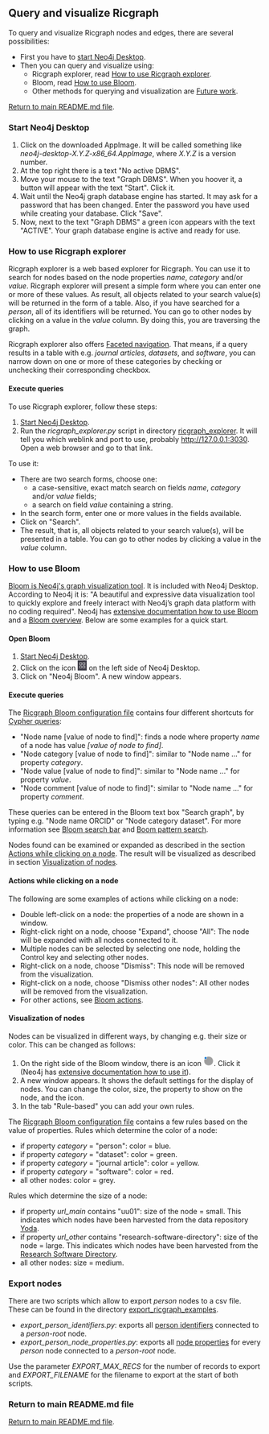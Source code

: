 ## Query and visualize Ricgraph

To query and visualize Ricgraph nodes and edges, there are several possibilities:

* First you have to [start Neo4j Desktop](#start-neo4j-desktop).
* Then you can query and visualize using:
    * Ricgraph explorer, read [How to use Ricgraph explorer](#How-to-use-ricgraph-explorer).
    * Bloom, read [How to use Bloom](#How-to-use-bloom).
    * Other methods for querying and visualization are
      [Future work](ricgraph_future_work.md).

[Return to main README.md file](../README.md).

### Start Neo4j Desktop

1. Click on the downloaded AppImage. It will be called something
   like *neo4j-desktop-X.Y.Z-x86_64.AppImage*, where *X.Y.Z* is a version number.
1. At the top right there is a text "No active DBMS".
1. Move your mouse to the text "Graph DBMS". When you hoover it, a button
   will appear with the text "Start". Click it.
1. Wait until the Neo4j graph database engine has started.
   It may ask for a password that has
   been changed. Enter the password you have used
   while creating your database. Click "Save".
1. Now, next to the text "Graph DBMS" a green icon appears with
   the text "ACTIVE". Your graph database engine is active and ready for use.

### How to use Ricgraph explorer

Ricgraph explorer is a web based explorer for Ricgraph. You can use it to search for nodes
based on the node properties *name*, *category* and/or *value*. Ricgraph explorer will
present a simple form where you can enter one or more of these values.
As result, all objects related to your search value(s) will be returned in the form
of a table.
Also, if you have searched for a *person*, all of its identifiers will be returned.
You can go to other nodes by clicking on a value in the *value* column. By doing this,
you are traversing the graph.

Ricgraph explorer also offers
[Faceted navigation](https://en.wikipedia.org/wiki/Faceted_search).
That means, if a query results in a table with e.g. *journal articles*, *datasets*,
and *software*, you can narrow down on one or more of these categories by
checking or unchecking their corresponding checkbox.

#### Execute queries

To use Ricgraph explorer, follow these steps:

1. [Start Neo4j Desktop](#Start-neo4j-desktop).
1. Run the *ricgraph_explorer.py* script in directory [ricgraph_explorer](../ricgraph_explorer).
   It will tell you which weblink and port to use, probably
   http://127.0.0.1:3030. Open a web browser and go to that link.

To use it:

* There are two search forms, choose one:
    * a case-sensitive, exact match search on fields
      *name*, *category* and/or *value* fields;
    * a search on field *value* containing a string.
* In the search form, enter one or more values in the fields available.
* Click on "Search".
* The result, that is, all objects related to your search value(s),
  will be presented in a table. You can go to other nodes
  by clicking a value in the *value* column.

### How to use Bloom

[Bloom is Neo4j's graph visualization tool](https://neo4j.com/product/bloom).
It is included with Neo4j Desktop.
According to Neo4j it is:
"A beautiful and expressive data visualization tool to quickly explore and freely interact with
Neo4j’s graph data platform with no coding required".
Neo4j has
[extensive documentation how to use Bloom](https://neo4j.com/docs/bloom-user-guide/current)
and a
[Bloom overview](https://neo4j.com/docs/bloom-user-guide/2.6/bloom-visual-tour/bloom-overview).
Below are some examples for a quick start.

#### Open Bloom

1. [Start Neo4j Desktop](#Start-neo4j-desktop).
1. Click on the icon
   <img src="images/neo4j1.jpg" height="20">
   on the left side of Neo4j Desktop.
1. Click on "Neo4j Bloom". A new window appears.

#### Execute queries

The [Ricgraph Bloom configuration file](ricgraph_install_configure.md#install-bloom-configuration)
contains four different shortcuts for
[Cypher queries](https://en.wikipedia.org/wiki/Cypher_(query_language)):

* "Node name \[value of node to find\]": finds a node
  where property *name* of a node has value *\[value of node to find\]*.
* "Node category \[value of node to find\]": similar to
  "Node name ..." for property *category*.
* "Node value \[value of node to find\]": similar to
  "Node name ..." for property *value*.
* "Node comment \[value of node to find\]": similar to
  "Node name ..." for property *comment*.

These queries can be entered in the Bloom text box "Search graph",
by typing e.g. "Node name ORCID" or "Node category dataset".
For more information see
[Bloom search bar](https://neo4j.com/docs/bloom-user-guide/2.6/bloom-visual-tour/search-bar)
and [Boom pattern
search](https://neo4j.com/docs/bloom-user-guide/current/bloom-tutorial/graph-pattern-search).

Nodes found can be examined or expanded as described in the section
[Actions while clicking on a node](#Actions-while-clicking-on-a-node).
The result will be visualized as described in section
[Visualization of nodes](#Visualization-of-nodes).

#### Actions while clicking on a node

The following are some examples of actions while clicking on a node:

* Double left-click on a node: the properties of a node are shown in a window.
* Right-click right on a node, choose "Expand", choose "All": The node will be
  expanded with all nodes connected to it.
* Multiple nodes can be selected by selecting one node, holding the
  Control key and selecting other nodes.
* Right-click on a node, choose "Dismiss": This node will
  be removed from the visualization.
* Right-click on a node, choose "Dismiss other nodes": All other nodes will
  be removed from the visualization.
* For other actions, see
  [Bloom actions](https://neo4j.com/docs/bloom-user-guide/2.6/bloom-visual-tour/search-bar/#_actions).

#### Visualization of nodes

Nodes can be visualized in different ways, by changing e.g. their
size or color. This can be changed as follows:

1. On the right side of the Bloom window, there is
   an icon <img src="images/neo4j3.jpg" height="20">. Click it
   (Neo4j has [extensive documentation how to use
   it](https://neo4j.com/docs/bloom-user-guide/current/bloom-visual-tour/perspective-drawer)).
1. A new window appears. It shows the default settings for the display
   of nodes. You can change the color, size, the property to
   show on the node, and the icon.
1. In the tab "Rule-based" you can add your own rules.

The [Ricgraph Bloom configuration file](ricgraph_install_configure.md#install-bloom-configuration)
contains a few rules based on the value of properties.
Rules which determine the color of a node:

* if property *category* = "person": color = blue.
* if property *category* = "dataset": color = green.
* if property *category* = "journal article": color = yellow.
* if property *category* = "software": color = red.
* all other nodes: color = grey.

Rules which determine the size of a node:

* if property *url_main* contains "uu01": size of the node = small. This indicates
  which nodes have been harvested from
  the data repository [Yoda](https://search.datacite.org/repositories/delft.uu).
* if property *url_other* contains "research-software-directory": size of the node = large.
  This indicates which nodes have been harvested from
  the [Research Software Directory](https://research-software-directory.org).
* all other nodes: size = medium.

### Export nodes
There are two scripts which allow to export *person* nodes to a csv file. These can be
found in the directory [export_ricgraph_examples](../export_ricgraph_examples).
* *export_person_identifiers.py*: exports 
  all [person identifiers](ricgraph_details.md#person-identifiers) 
  connected to a *person-root* node.
* *export_person_node_properties.py*: exports 
  all [node properties](ricgraph_details.md#properties-of-nodes-in-ricgraph) 
  for every *person* node connected to a *person-root* node.

Use the parameter *EXPORT_MAX_RECS* for the number of records to export and 
*EXPORT_FILENAME* for the filename to export at the start of both scripts.
 
### Return to main README.md file

[Return to main README.md file](../README.md).
